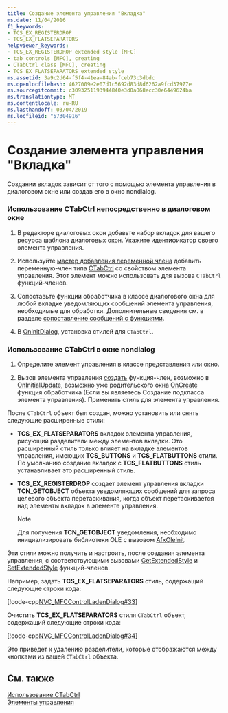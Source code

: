 ```yaml
---
title: Создание элемента управления "Вкладка"
ms.date: 11/04/2016
f1_keywords:
- TCS_EX_REGISTERDROP
- TCS_EX_FLATSEPARATORS
helpviewer_keywords:
- TCS_EX_REGISTERDROP extended style [MFC]
- tab controls [MFC], creating
- CTabCtrl class [MFC], creating
- TCS_EX_FLATSEPARATORS extended style
ms.assetid: 3a9c2d64-f5f4-41ea-84ab-fceb73c3dbdc
ms.openlocfilehash: 4627009e2e07d1c5692d83d8d6262a9fcd37977e
ms.sourcegitcommit: c3093251193944840e3d0a068ecc30e6449624ba
ms.translationtype: MT
ms.contentlocale: ru-RU
ms.lasthandoff: 03/04/2019
ms.locfileid: "57304916"
---
```

# <a name="creating-the-tab-control"></a>Создание элемента управления "Вкладка"

Создании вкладок зависит от того с помощью элемента управления в диалоговом окне или создав его в окно nondialog.

### <a name="to-use-ctabctrl-directly-in-a-dialog-box"></a>Использование CTabCtrl непосредственно в диалоговом окне

1. В редакторе диалоговых окон добавьте набор вкладок для вашего ресурса шаблона диалоговых окон. Укажите идентификатор своего элемента управления.

1. Используйте [мастер добавления переменной члена](../ide/adding-a-member-variable-visual-cpp.md) добавить переменную-член типа [CTabCtrl](../mfc/reference/ctabctrl-class.md) со свойством элемента управления. Этот элемент можно использовать для вызова `CTabCtrl` функций-членов.

1. Сопоставьте функции обработчика в классе диалогового окна для любой вкладке уведомляющих сообщений элемента управления, необходимые для обработки. Дополнительные сведения см. в разделе [сопоставление сообщений с функциями](../mfc/reference/mapping-messages-to-functions.md).

1. В [OnInitDialog](../mfc/reference/cdialog-class.md#oninitdialog), установка стилей для `CTabCtrl`.

### <a name="to-use-ctabctrl-in-a-nondialog-window"></a>Использование CTabCtrl в окне nondialog

1. Определите элемент управления в классе представления или окно.

1. Вызов элемента управления [создать](../mfc/reference/ctabctrl-class.md#create) функция-член, возможно в [OnInitialUpdate](../mfc/reference/cview-class.md#oninitialupdate), возможно уже родительского окна [OnCreate](../mfc/reference/cwnd-class.md#oncreate) функция обработчика (Если вы являетесь Создание подкласса элемента управления). Применить стиль для элемента управления.

После `CTabCtrl` объект был создан, можно установить или снять следующие расширенные стили:

- **TCS_EX_FLATSEPARATORS** вкладок элемента управления, рисующий разделители между элементов вкладки. Это расширенный стиль только влияет на вкладке элементов управления, имеющих **TCS_BUTTONS** и **TCS_FLATBUTTONS** стили. По умолчанию создание вкладок с **TCS_FLATBUTTONS** стиль устанавливает это расширенный стиль.

- **TCS_EX_REGISTERDROP** создает элемент управления вкладки **TCN_GETOBJECT** объекта уведомляющих сообщений для запроса целевого объекта перетаскивания, когда объект перетаскивается над элементы вкладок в элементе управления.

    > [!NOTE]
    >  Для получения **TCN_GETOBJECT** уведомления, необходимо инициализировать библиотеки OLE с вызовом [AfxOleInit](../mfc/reference/ole-initialization.md#afxoleinit).

Эти стили можно получить и настроить, после создания элемента управления, с соответствующими вызовами [GetExtendedStyle](../mfc/reference/ctabctrl-class.md#getextendedstyle) и [SetExtendedStyle](../mfc/reference/ctabctrl-class.md#setextendedstyle) функций-членов.

Например, задать **TCS_EX_FLATSEPARATORS** стиль, содержащий следующие строки кода:

[!code-cpp[NVC_MFCControlLadenDialog#33](../mfc/codesnippet/cpp/creating-the-tab-control_1.cpp)]

Очистить **TCS_EX_FLATSEPARATORS** стиля `CTabCtrl` объект, содержащий следующие строки кода:

[!code-cpp[NVC_MFCControlLadenDialog#34](../mfc/codesnippet/cpp/creating-the-tab-control_2.cpp)]

Это приведет к удалению разделители, которые отображаются между кнопками из вашей `CTabCtrl` объекта.

## <a name="see-also"></a>См. также

[Использование CTabCtrl](../mfc/using-ctabctrl.md)<br/>
[Элементы управления](../mfc/controls-mfc.md)
